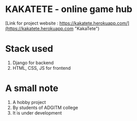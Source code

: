 # KAKATETE - online game hub

[Link for project website : https://kakatete.herokuapp.com/](https://kakatete.herokuapp.com "KakaTete")

# Stack used
1. Django for backend
2. HTML, CSS, JS for frontend

# A small note
1. A hobby project
2. By students of ADGITM college
3. It is under development
